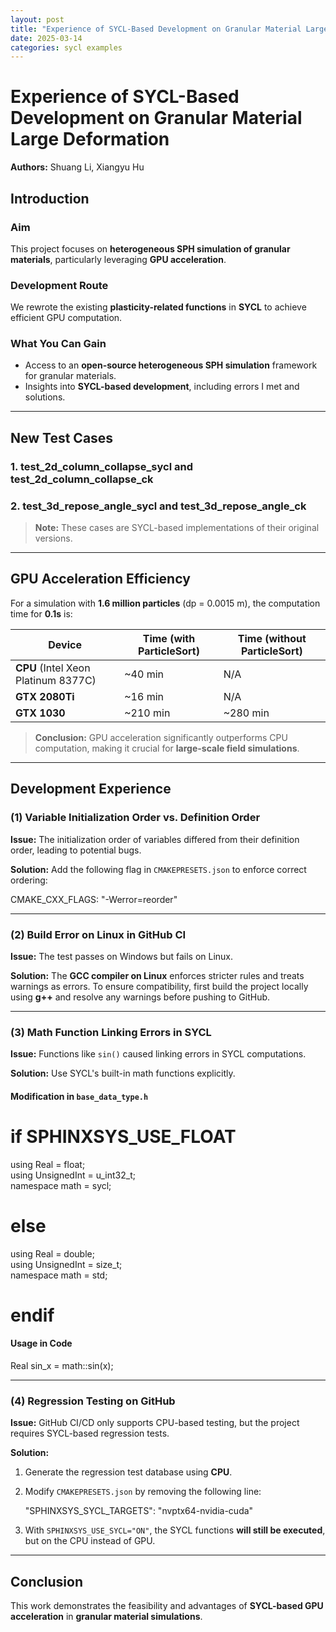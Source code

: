```yaml
---
layout: post
title: "Experience of SYCL-Based Development on Granular Material Large Deformation"
date: 2025-03-14
categories: sycl examples
---
```


# Experience of SYCL-Based Development on Granular Material Large Deformation

**Authors:** Shuang Li, Xiangyu Hu  

## Introduction  

### Aim  

This project focuses on **heterogeneous SPH simulation of granular materials**, particularly leveraging **GPU acceleration**.  

### Development Route  

We rewrote the existing **plasticity-related functions** in **SYCL** to achieve efficient GPU computation.  

### What You Can Gain  

- Access to an **open-source heterogeneous SPH simulation** framework for granular materials.  
- Insights into **SYCL-based development**, including errors I met and solutions.  

---

## New Test Cases  

### 1. **test_2d_column_collapse_sycl**  and **test_2d_column_collapse_ck**

### 2. **test_3d_repose_angle_sycl**   and **test_3d_repose_angle_ck**

> **Note:** These cases are SYCL-based implementations of their original versions.  

---

## GPU Acceleration Efficiency  

For a simulation with **1.6 million particles** (dp = 0.0015 m), the computation time for **0.1s** is:  

Device | Time (with ParticleSort) | Time (without ParticleSort)  
--------|--------------------------|-----------------------------  
**CPU** (Intel Xeon Platinum 8377C) | ~40 min | N/A  
**GTX 2080Ti** | ~16 min | N/A  
**GTX 1030** | ~210 min | ~280 min  

> **Conclusion:** GPU acceleration significantly outperforms CPU computation, making it crucial for **large-scale field simulations**.  

---

## Development Experience  

### (1) Variable Initialization Order vs. Definition Order  

**Issue:** The initialization order of variables differed from their definition order, leading to potential bugs.  

**Solution:** Add the following flag in `CMAKEPRESETS.json` to enforce correct ordering:  

CMAKE_CXX_FLAGS: "-Werror=reorder"  

---

### (2) Build Error on Linux in GitHub CI  

**Issue:** The test passes on Windows but fails on Linux.  

**Solution:** The **GCC compiler on Linux** enforces stricter rules and treats warnings as errors. To ensure compatibility, first build the project locally using **g++** and resolve any warnings before pushing to GitHub.  

---

### (3) Math Function Linking Errors in SYCL  

**Issue:** Functions like `sin()` caused linking errors in SYCL computations.  

**Solution:** Use SYCL's built-in math functions explicitly.  

#### **Modification in `base_data_type.h`**

# if SPHINXSYS_USE_FLOAT  
using Real = float;  
using UnsignedInt = u_int32_t;  
namespace math = sycl;  
# else  
using Real = double;  
using UnsignedInt = size_t;  
namespace math = std;  
# endif  

#### **Usage in Code**

Real sin_x = math::sin(x);  

---

### (4) Regression Testing on GitHub  

**Issue:** GitHub CI/CD only supports CPU-based testing, but the project requires SYCL-based regression tests.  

**Solution:**  

1. Generate the regression test database using **CPU**.  
2. Modify `CMAKEPRESETS.json` by removing the following line:  

   "SPHINXSYS_SYCL_TARGETS": "nvptx64-nvidia-cuda"  

3. With `SPHINXSYS_USE_SYCL="ON"`, the SYCL functions **will still be executed**, but on the CPU instead of GPU.  

---

## Conclusion  

This work demonstrates the feasibility and advantages of **SYCL-based GPU acceleration** in **granular material simulations**.
